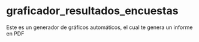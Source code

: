 # graficador_resultados_encuestas
Este es un generador de gráficos  automáticos, el cual te genera un informe en PDF
